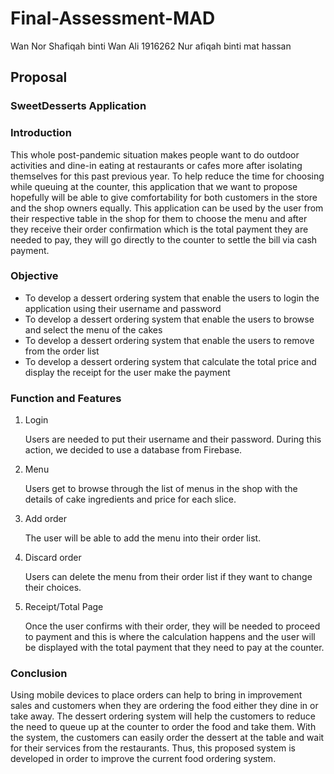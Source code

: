 # Final-Assessment-MAD

Wan Nor Shafiqah binti Wan Ali 1916262 
Nur afiqah binti mat hassan

## Proposal

### SweetDesserts Application

### Introduction
This whole post-pandemic situation makes people want to do outdoor activities and dine-in eating at restaurants or cafes more after isolating themselves for this past previous year. To help reduce the time for choosing while queuing at the counter, this application that we want to propose hopefully will be able to give comfortability for both customers in the store and the shop owners equally. This application can be used by the user from their respective table in the shop for them to choose the menu and after they receive their order confirmation which is the total payment they are needed to pay, they will go directly to the counter to settle the bill via cash payment.   

### Objective
- To develop a dessert ordering system that enable the users to login the application using their username and password
- To develop a dessert ordering system that enable the users to browse and select  the menu of the cakes
- To develop  a dessert ordering system that enable the users to remove from the order list
- To develop a dessert ordering system that calculate the total price and display the receipt for the user make the payment

### Function and Features
1. Login

    Users are needed to put their username and their password. During this action, we decided to use a database from Firebase.
2. Menu

    Users get to browse through the list of menus in the shop with the details of cake ingredients and price for each slice.
3. Add order

    The user will be able to add the menu into their order list. 
4. Discard order

    Users can delete the menu from their order list if they want to change their choices. 
5. Receipt/Total Page

    Once the user confirms with their order, they will be needed to proceed to payment and this is where the calculation happens and the user will be displayed with the      total payment that they need to pay at the counter. 

### Conclusion
Using mobile devices to place orders can help to bring in improvement sales and customers when they are ordering the food either they dine in or take away. The dessert ordering system will help the customers  to reduce the need to queue up at the counter to order the food and take them. With the system, the customers can easily order the dessert at the table and wait for their services from the restaurants. Thus, this proposed system is developed in order to improve the current food ordering system.
